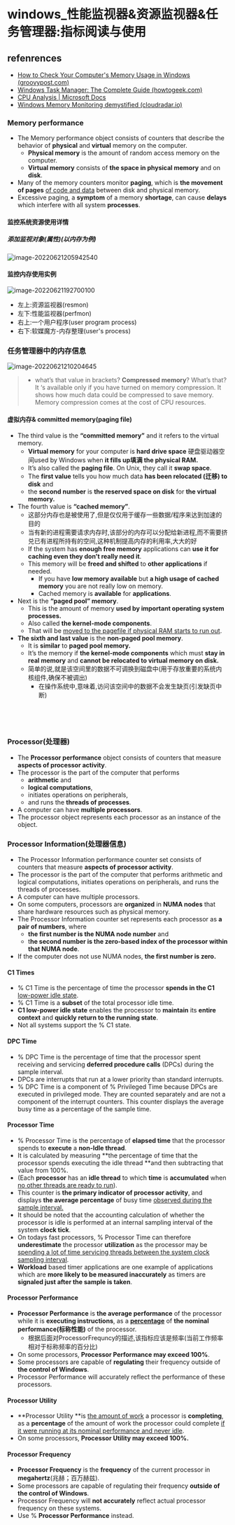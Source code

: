 # windows_性能监视器&资源监视器&任务管理器:指标阅读与使用

## refenrences

- [How to Check Your Computer's Memory Usage in Windows (groovypost.com)](https://www.groovypost.com/howto/monitor-pc-memory-performance-usage/)
- [Windows Task Manager: The Complete Guide (howtogeek.com)](https://www.howtogeek.com/405806/windows-task-manager-the-complete-guide/)
- [CPU Analysis | Microsoft Docs](https://docs.microsoft.com/en-us/windows-hardware/test/wpt/cpu-analysis)
- [Windows Memory Monitoring demystified (cloudradar.io)](https://www.cloudradar.io/blog/windows-memory-monitoring-demystified)

### Memory performance 

- The Memory performance object  consists of counters that describe the behavior of **physical** and **virtual** memory on the computer.  
  - **Physical memory** is the amount of random access memory on the computer. 
  -  **Virtual memory** consists of **the space in physical memory** and on **disk**. 
-  Many of the memory counters monitor **paging**, which is **the movement of pages** <u>of code and data</u> between disk and physical memory. 
-  Excessive paging, a **symptom** of a memory **shortage**, can cause **delays** which interfere with all system **processes**.

#### 监控系统资源使用详情

##### 添加监视对象(属性)(以内存为例)

![image-20220621205942540](https://raw.githubusercontent.com/xuchaoxin1375/pictures/main/imagesimage-20220621205942540.png)

#### 监控内存使用实例

![image-20220621192700100](https://raw.githubusercontent.com/xuchaoxin1375/pictures/main/imagesimage-20220621192700100.png)

- 左上:资源监视器(resmon)
- 左下:性能监视器(perfmon)
- 右上:一个用户程序(user program process)
- 右下:软媒魔方-内存整理(user's process)

### 任务管理器中的内存信息

![image-20220621210204645](https://raw.githubusercontent.com/xuchaoxin1375/pictures/main/imagesimage-20220621210204645.png)

> -  what’s that value in brackets? **Compressed memory**? What’s that? It ‘s available only if you have turned on memory compression. It shows how much data could be compressed to save memory. Memory compression comes at the cost of CPU  resources.

#### 虚拟内存& committed memory(paging file)

- The third value is the **“committed memory”** and it refers to the virtual memory.  
  - **Virtual memory** for your computer is **hard drive space** 硬盘驱动器空间used by Windows when **it fills up填满 the physical RAM.** 
  - It’s also called the **paging file**. On Unix, they call it **swap space**. 
  - The **first value** tells you how much data **has been relocated (迁移) to disk** and 
  - the **second number** is **the reserved space on disk** for **the virtual memory.**
- The fourth value is **“cached memory”**. 
  - 这部分内存也是被使用了,但是仅仅用于缓存一些数据/程序来达到加速的目的
  - 当有新的进程需要请求内存时,该部分的内存可以分配给新进程,而不需要挤兑已有进程所持有的空间,这种机制提高内存的利用率,大大的好
  - If the system has **enough free memory** applications can **use it for caching even they don’t really need it**. 
  - This memory will be **freed and shifted** to **other applications** if needed. 
    - If you have **low memory available** but **a high usage of cached memory** you are not really low on memory. 
    - Cached memory is **available** for **applications**.
- Next is the **“paged pool” memory**. 
  - This is the amount of memory **used by important operating system processes.** 
  - Also called **the kernel-mode components**.
  -  That will be <u>moved to the pagefile if physical RAM starts to run out</u>.
- **The sixth and last value** is the **non-paged pool memory**. 
  - It is **similar** to **paged pool memory.**
  -  It’s the memory if **the kernel-mode components** which must **stay in real memory** and **cannot be relocated to virtual memory on disk.**
  - 简单的说,就是该空间里的数据不可调换到磁盘中(用于存放重要的系统内核组件,确保不被调出)
    - 在操作系统中,意味着,访问该空间中的数据不会发生缺页(引发缺页中断)

‍

‍



### Processor(处理器)

- The **Processor performance** object consists of counters that measure **aspects of processor activity**. 
- The processor is the part of the computer that performs
  -  **arithmetic** and
  -  **logical computations**,
  -  initiates operations on peripherals, 
  - and runs the **threads of processes**.  
- A computer can have **multiple processors**.  
- The processor object represents each processor as an instance of the object.



### Processor Information(处理器信息)

- The Processor Information performance counter set consists of counters that measure **aspects of processor activity**. 
- The processor is the part of the computer that performs arithmetic and logical computations, initiates operations on peripherals, and runs the threads of processes. 
- A computer can have multiple processors. 
- On some computers, processors are **organized** in **NUMA nodes** that share hardware resources such as physical memory. 
- The Processor Information counter set represents each processor as **a pair of numbers**, where
  -  **the first number is the NUMA node number** and 
  - t**he second number is the zero-based index of the processor within that NUMA node**. 
- If the computer does not use NUMA nodes, **the first number is zero.**

#### C1 Times

- % C1 Time is the percentage of time the processor **spends in the C1** <u>low-power idle state</u>. 
- % C1 Time is a **subset** of the total processor idle time.
-  **C1 low-power idle state** enables the processor to **maintain** its **entire context** and **quickly return to the running state**.
-  Not all systems support the % C1 state.

####  DPC Time

- % DPC Time is the percentage of time that the processor spent receiving and servicing **deferred procedure calls** (DPCs) during the sample interval. 
- DPCs are interrupts that run at a lower priority than standard interrupts. 
- % DPC Time is a component of % Privileged Time because DPCs are executed in privileged mode. They are counted separately and are not a component of the interrupt counters. This counter displays the average busy time as a percentage of the sample time.

#### Processor Time

- % Processor Time is the percentage of **elapsed time** that the processor spends to **execute** a **non-Idle thread**.
-  It is calculated by measuring **the percentage of time that the processor spends executing the idle thread **and then subtracting that value from 100%.
-  (Each **processor** has an **idle thread** to which **time** is **accumulated** when <u>no other threads are ready to run</u>). 
- This counter is **the primary indicator of processor activity**, and displays **the average percentage** of busy time <u>observed during the sample interval.</u>
-  It should be noted that the accounting calculation of whether the processor is idle is performed at an internal sampling interval of the system **clock tick**. 
- On todays fast processors, % Processor Time can therefore **underestimate** the processor **utilization** as the processor may be <u>spending a lot of time servicing threads between the system clock sampling interval</u>. 
- **Workload** based timer applications are one example  of applications  which are **more likely to be measured inaccurately** as timers are **signaled just after the sample is taken**.

#### Processor Performance

- **Processor Performance** is **the average performance** of the processor while it is **executing instructions**, as a **<u>percentage</u>** of **the nominal performance(标称性能)** of the processor. 
  - 根据后面对ProcessorFrequncy的描述,该指标应该是频率(当前工作频率相对于标称频率的百分比)
- On some processors, **Processor Performance may exceed 100%**. 
- Some processors are capable of **regulating** their frequency outside of **the control of Windows**.
-  Processor Performance will accurately reflect the performance of these processors.

#### Processor Utility 

- **Processor Utility **is <u>the amount of work</u> a processor is **completing**, as a **percentage** of the amount of work the processor could complete <u>if it were running at its nominal performance and never idle</u>.
-  On some processors, **Processor Utility may exceed 100%.**

#### Processor Frequency

- **Processor Frequency** is the **frequency** of the current processor in **megahertz**(兆赫；百万赫兹). 
- Some processors are capable of regulating their frequency **outside of the control of Windows**. 
- Processor Frequency will **not accurately** reflect actual processor frequency on these systems. 
- Use % **Processor Performance** instead.





